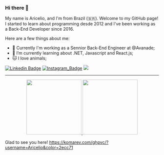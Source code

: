 ### Hi there 👋

My name is Aricelio, and I'm from Brazil (🇧🇷). Welcome to my GitHub page!
I started to learn about programming desde 2012 and I've been working as a Back-End Developer since 2016.

Here are a few things about me:
- 🔭 Currently I'm working as a Sennior Back-End Engineer at @Avanade;
- 🌱 I’m currently learning about .NET, Javascript and React.js;
- 🐱 I love animals;

[![Linkedin Badge](https://img.shields.io/badge/-LinkedIn-blue?style=flat-square&logo=Linkedin&logoColor=white&link=https://www.linkedin.com/in/aric%C3%A9lio-de-souza-fernandes-3998aa57/)](https://www.linkedin.com/in/aric%C3%A9lio-de-souza-fernandes-3998aa57/)
[![Instagram_Badge](https://img.shields.io/badge/-Instagram-%23E4405F?style=flat-square&logo=instagram&logoColor=white&link=https://instagram.com/_fernandes.ari)](https://instagram.com/_fernandes.ari)
<a href = "mailto:ariceliodesouza@gmail.com"><img src="https://img.shields.io/badge/Gmail-D14836?style=flat-square&logo=gmail&logoColor=white" target="_blank"></a>

____

<p align="center">
<a href="https://github.com/Aricelio">
  <img height="180em" src="https://github-readme-stats-eight-theta.vercel.app/api?username=Aricelio&show_icons=true&theme=algolia&include_all_commits=true&count_private=true"/>
  <img height="180em" src="https://github-readme-stats-eight-theta.vercel.app/api/top-langs/?username=Aricelio&layout=compact&langs_count=8&theme=algolia"/>
</a>
</p>

<!--
[![Aricelio's github stats](https://github-readme-stats.vercel.app/api?username=Aricelio&theme=dark&show_icons=true&count_private=true)](https://github.com/Aricelio)
-->

Glad to see you here! https://komarev.com/ghpvc/?username=Aricelio&color=2ecc71
<!--![visitors](https://visitor-badge.glitch.me/badge?page_id=Aricelio.Aricelio) -->


<!--
**Aricelio/Aricelio** is a ✨ _special_ ✨ repository because its `README.md` (this file) appears on your GitHub profile.

Here are some ideas to get you started:

- 🔭 I’m currently working on ...
- 🌱 I’m currently learning ...
- 👯 I’m looking to collaborate on ...
- 🤔 I’m looking for help with ...
- 💬 Ask me about ...
- 📫 How to reach me: ...
- 😄 Pronouns: ...
- ⚡ Fun fact: ...
-->
